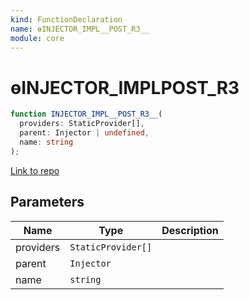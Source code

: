```yaml
---
kind: FunctionDeclaration
name: ɵINJECTOR_IMPL__POST_R3__
module: core
---
```


# ɵINJECTOR_IMPL**POST_R3**

```ts
function INJECTOR_IMPL__POST_R3__(
  providers: StaticProvider[],
  parent: Injector | undefined,
  name: string
);
```

[Link to repo](https://github.com/timdeschryver/angular/blob/master/packages/core/src/di/injector.ts#L27-L30)

## Parameters

| Name      | Type               | Description |
| --------- | ------------------ | ----------- |
| providers | `StaticProvider[]` |             |
| parent    | `Injector`         |             |
| name      | `string`           |             |

